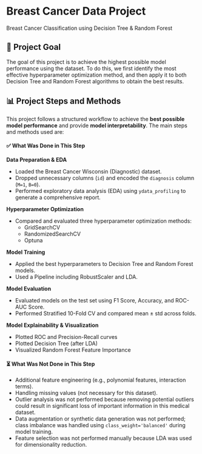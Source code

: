 # Breast Cancer Data Project
Breast Cancer Classification using Decision Tree & Random Forest
## 🚀 Project Goal
The goal of this project is to achieve the highest possible model performance using the dataset. To do this, we first identify the most effective hyperparameter optimization method, and then apply it to both Decision Tree and Random Forest algorithms to obtain the best results.
## 📊 Project Steps and Methods
This project follows a structured workflow to achieve the **best possible model performance** and provide **model interpretability**. The main steps and methods used are:


#### ✅ What Was Done in This Step

**Data Preparation & EDA**
- Loaded the Breast Cancer Wisconsin (Diagnostic) dataset.
- Dropped unnecessary columns (`id`) and encoded the `diagnosis` column (`M=1`, `B=0`).
- Performed exploratory data analysis (EDA) using `ydata_profiling` to generate a comprehensive report.

**Hyperparameter Optimization**
- Compared and evaluated three hyperparameter optimization methods:
  - GridSearchCV
  - RandomizedSearchCV
  - Optuna

**Model Training**
- Applied the best hyperparameters to Decision Tree and Random Forest models.
- Used a Pipeline including RobustScaler and LDA.

**Model Evaluation**
- Evaluated models on the test set using F1 Score, Accuracy, and ROC-AUC Score.
- Performed Stratified 10-Fold CV and compared mean ± std across folds.

**Model Explainability & Visualization**
- Plotted ROC and Precision-Recall curves
- Plotted Decision Tree (after LDA)
- Visualized Random Forest Feature Importance



#### ⏳ What Was Not Done in This Step
- Additional feature engineering (e.g., polynomial features, interaction terms).
- Handling missing values (not necessary for this dataset).
- Outlier analysis was not performed because removing potential outliers could result in significant loss of important information in this medical dataset.
- Data augmentation or synthetic data generation was not performed; class imbalance was handled using `class_weight='balanced'` during model training.
- Feature selection was not performed manually because LDA was used for dimensionality reduction.




